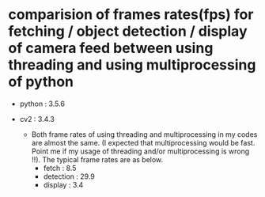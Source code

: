 # comparision of frames rates(fps) for fetching / object detection / display of camera feed between using threading and using multiprocessing of python
* python : 3.5.6
* cv2 : 3.4.3

  * Both frame rates of using threading and multiprocessing in my codes are almost the same. (I expected that multiprocessing would be fast. Point me if my usage of threading and/or multiprocessing is wrong !!).  The typical frame rates are as below.  
    * fetch : 8.5
    * detection : 29.9
    * display : 3.4
    
<!--  
  ![fps_threading](./img/threading.PNG)

  * frame rates when using multiprocessing
    * fetch : 8.5
    * detection : 29.9
    * display : 1.6
  
  ![fps_multiprocessing](./img/multiprocessing.PNG)
  
  I am not sure why. The biggest different is that detection thread of threading is faster than that of multiprocessing.  The others are almost the same.
-->
